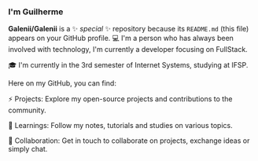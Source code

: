 ### I'm Guilherme

**Galenii/Galenii** is a ✨ _special_ ✨ repository because its `README.md` (this file) appears on your GitHub profile.
💻 I'm a person who has always been involved with technology, I'm currently a developer focusing on FullStack.

🎓 I'm currently in the 3rd semester of Internet Systems, studying at IFSP.

Here on my GitHub, you can find:

⚡ Projects: Explore my open-source projects and contributions to the community.

🔭 Learnings: Follow my notes, tutorials and studies on various topics.

💬 Collaboration: Get in touch to collaborate on projects, exchange ideas or simply chat.

